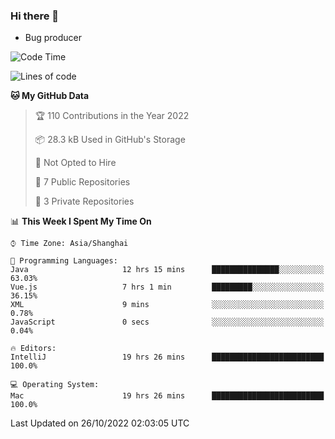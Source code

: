 ### Hi there 👋
* Bug producer
<!--START_SECTION:waka-->
![Code Time](http://img.shields.io/badge/Code%20Time-794%20hrs%2048%20mins-blue)

![Lines of code](https://img.shields.io/badge/From%20Hello%20World%20I%27ve%20Written-36%20Thousand%20lines%20of%20code-blue)

**🐱 My GitHub Data** 

> 🏆 110 Contributions in the Year 2022
 > 
> 📦 28.3 kB Used in GitHub's Storage 
 > 
> 🚫 Not Opted to Hire
 > 
> 📜 7 Public Repositories 
 > 
> 🔑 3 Private Repositories  
 > 
📊 **This Week I Spent My Time On** 

```text
⌚︎ Time Zone: Asia/Shanghai

💬 Programming Languages: 
Java                     12 hrs 15 mins      ███████████████░░░░░░░░░░   63.03% 
Vue.js                   7 hrs 1 min         █████████░░░░░░░░░░░░░░░░   36.15% 
XML                      9 mins              ░░░░░░░░░░░░░░░░░░░░░░░░░   0.78% 
JavaScript               0 secs              ░░░░░░░░░░░░░░░░░░░░░░░░░   0.04%

🔥 Editors: 
IntelliJ                 19 hrs 26 mins      █████████████████████████   100.0%

💻 Operating System: 
Mac                      19 hrs 26 mins      █████████████████████████   100.0%

```


 Last Updated on 26/10/2022 02:03:05 UTC
<!--END_SECTION:waka-->

